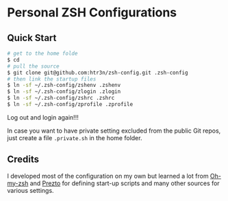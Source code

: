 # Personal ZSH Configurations

## Quick Start

```sh
# get to the home folde
$ cd 
# pull the source
$ git clone git@github.com:htr3n/zsh-config.git .zsh-config
# then link the startup files
$ ln -sf ~/.zsh-config/zshenv .zshenv
$ ln -sf ~/.zsh-config/zlogin .zlogin
$ ln -sf ~/.zsh-config/zshrc .zshrc
$ ln -sf ~/.zsh-config/zprofile .zprofile
```

Log out and login again!!!

In case you want to have private setting excluded from the public Git repos, just create a file `.private.sh` in the home folder.

## Credits
I developed most of the configuration on my own but learned a lot from [Oh-my-zsh](https://github.com/robbyrussell/oh-my-zsh) and [Prezto](https://github.com/sorin-ionescu/prezto) for defining start-up scripts and many other sources for various settings.
